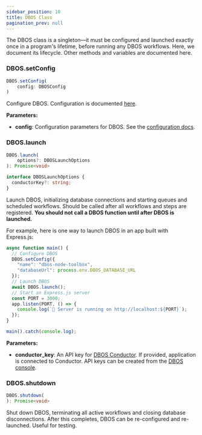 ```yaml
---
sidebar_position: 10
title: DBOS Class
pagination_prev: null
---
```


The DBOS class is a singleton&mdash;it must be configured and launched exactly once in a program's lifetime, before running any DBOS workflows.
Here, we document its lifecycle.
Other methods and variables are documented here.

### DBOS.setConfig

```typescript
DBOS.setConfig(
    config: DBOSConfig
)
```

Configure DBOS.
Configuration is documented [here](./configuration.md).

**Parameters:**
- **config**: Configuration parameters for DBOS. See the [configuration docs](./configuration.md).

### DBOS.launch

```typescript
DBOS.launch(
    options?: DBOSLaunchOptions
): Promise<void>
```

```typescript
interface DBOSLaunchOptions {
  conductorKey?: string;
}
```

Launch DBOS, initializing database connections and starting queues and scheduled workflows.
Should be called after all workflows and steps are registered.
**You should not call a DBOS function until after DBOS is launched.**

For example, here is one way to launch DBOS in an app built with Express.js:

```typescript
async function main() {
  // Configure DBOS
  DBOS.setConfig({
    "name": "dbos-node-toolbox",
    "databaseUrl": process.env.DBOS_DATABASE_URL
  });
  // Launch DBOS
  await DBOS.launch();
  // Start an Express.js server
  const PORT = 3000;
  app.listen(PORT, () => {
    console.log(`🚀 Server is running on http://localhost:${PORT}`);
  });
}

main().catch(console.log);
```

**Parameters:**
- **conductor_key**: An API key for [DBOS Conductor](../../production/self-hosting/conductor.md). If provided, application is connected to Conductor. API keys can be created from the [DBOS console](https://console.dbos.dev).

### DBOS.shutdown

```typescript
DBOS.shutdown(
): Promise<void>
```

Shut down DBOS, terminating all active workflows and closing database disconnections.
After this completes, DBOS can be re-configured and re-launched.
Useful for testing.